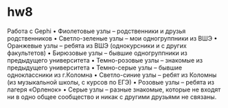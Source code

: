 # hw8
Работа с Gephi
•	Фиолетовые узлы – родственники и друзья родственников
•	Светло-зеленые узлы – мои одногруппники из ВШЭ
•	Оранжевые узлы – ребята из ВШЭ (однокурсники и с других факультетов) 
•	Бирюзовые узлы – бывшие одногруппники из предыдущего университета 
•	Темно-розовые узлы – знакомые из предыдущего университета 
•	Темно-серые узлы – бывшие одноклассники из г.Коломна 
•	Светло-синие узлы – ребят из Коломны (из музыкальной школы, с курсов по ЕГЭ)
•	Розовые узлы – ребята из лагеря «Орленок» 
•	 Серые узлы – разные знакомые, которые не входят ни в одно общее сообщество и никак с другими друзьями не связаны. 
